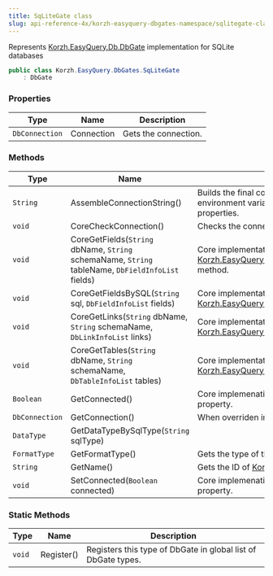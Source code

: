 ```yaml
---
title: SqLiteGate class
slug: api-reference-4x/korzh-easyquery-dbgates-namespace/sqlitegate-class
---
```



Represents [Korzh.EasyQuery.Db.DbGate](/api-reference-4x/korzh-easyquery-db-namespace/dbgate-class) implementation for SQLite databases
```csharp
public class Korzh.EasyQuery.DbGates.SqLiteGate
    : DbGate

```

### Properties

| Type | Name | Description | 
| --- | --- | --- | 
| `DbConnection` | Connection | Gets the connection. | 


### Methods

| Type | Name | Description | 
| --- | --- | --- | 
| `String` | AssembleConnectionString() | Builds the final connection string based on the string defined in <see cref="!:ConnectionString" /> property,  current environment variables and the parameters defined in UserID and Password properties. | 
| `void` | CoreCheckConnection() | Checks the connection. | 
| `void` | CoreGetFields(`String` dbName, `String` schemaName, `String` tableName, `DbFieldInfoList` fields) | Core implementation of [Korzh.EasyQuery.Db.DbGate.GetFields(System.String,System.String,System.String)](/api-reference-4x/korzh-easyquery-db-namespace/dbgate-class) method. | 
| `void` | CoreGetFieldsBySQL(`String` sql, `DbFieldInfoList` fields) | Core implementation of [Korzh.EasyQuery.Db.DbGate.GetFieldsBySQL(System.String)](/api-reference-4x/korzh-easyquery-db-namespace/dbgate-class) method. | 
| `void` | CoreGetLinks(`String` dbName, `String` schemaName, `DbLinkInfoList` links) | Core implementation of [Korzh.EasyQuery.Db.DbGate.GetLinks(System.String,System.String)](/api-reference-4x/korzh-easyquery-db-namespace/dbgate-class) method. | 
| `void` | CoreGetTables(`String` dbName, `String` schemaName, `DbTableInfoList` tables) | Core implementation of [Korzh.EasyQuery.Db.DbGate.GetTables(System.String,System.String)](/api-reference-4x/korzh-easyquery-db-namespace/dbgate-class) method. | 
| `Boolean` | GetConnected() | Core implemenation of "get" method of [Korzh.EasyQuery.Db.DbGate.Connected](/api-reference-4x/korzh-easyquery-db-namespace/dbgate-class) property. | 
| `DbConnection` | GetConnection() | When overriden in derived class, returns the connection | 
| `DataType` | GetDataTypeBySqlType(`String` sqlType) |  | 
| `FormatType` | GetFormatType() | Gets the type of the format. | 
| `String` | GetName() | Gets the ID of [Korzh.EasyQuery.Db.DbGate](/api-reference-4x/korzh-easyquery-db-namespace/dbgate-class) type. | 
| `void` | SetConnected(`Boolean` connected) | Core implemenation of "set" method of [Korzh.EasyQuery.Db.DbGate.Connected](/api-reference-4x/korzh-easyquery-db-namespace/dbgate-class) property. | 


### Static Methods

| Type | Name | Description | 
| --- | --- | --- | 
| `void` | Register() | Registers this type of DbGate in global list of DbGate types. |